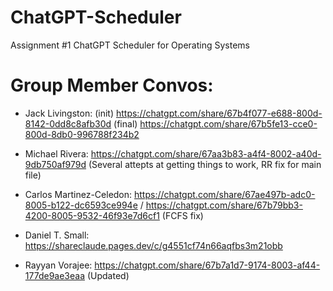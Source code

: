 # ChatGPT-Scheduler
Assignment #1 ChatGPT Scheduler for Operating Systems


# Group Member Convos:
- Jack Livingston: (init) https://chatgpt.com/share/67b4f077-e688-800d-8142-0dd8c8afb30d
                   (final) https://chatgpt.com/share/67b5fe13-cce0-800d-8db0-996788f234b2

- Michael Rivera: https://chatgpt.com/share/67aa3b83-a4f4-8002-a40d-9db750af979d (Several attepts at getting things to work, RR fix for main file)
- Carlos Martinez-Celedon: https://chatgpt.com/share/67ae497b-adc0-8005-b122-dc6593ce994e / https://chatgpt.com/share/67b79bb3-4200-8005-9532-46f93e7d6cf1 (FCFS fix)
- Daniel T. Small: https://shareclaude.pages.dev/c/g4551cf74n66aqfbs3m21obb
- Rayyan Vorajee: https://chatgpt.com/share/67b7a1d7-9174-8003-af44-177de9ae3eaa (Updated)
  
